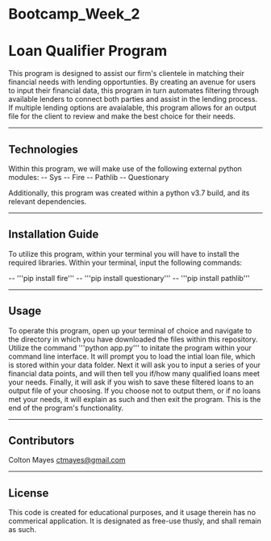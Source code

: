 # Bootcamp_Week_2

# Loan Qualifier Program

This program is designed to assist our firm's clientele in matching their financial needs with lending opportunties. By creating an avenue for users to input their financial data, this program in turn automates filtering through available lenders to connect both parties and assist in the lending process. If multiple lending options are avaialable, this program allows for an output file for the client to review and make the best choice for their needs.

---

## Technologies

Within this program, we will make use of the following external python modules:
  -- Sys
  -- Fire
  -- Pathlib
  -- Questionary
  
  Additionally, this program was created within a python v3.7 build, and its relevant dependencies.

---

## Installation Guide

To utilize this program, within your terminal you will have to install the required libraries. Within your terminal, input the following commands:

 -- '''pip install fire'''
 -- '''pip install questionary'''
 -- '''pip install pathlib'''

---

## Usage

To operate this program, open up your terminal of choice and navigate to the directory in which you have downloaded the files within this repository. Utilize the command '''python app.py''' to initate the program within your command line interface. It will prompt you to load the intial loan file, which is stored within your data folder. Next it will ask you to input a series of your financial data points, and will then tell you if/how many qualified loans meet your needs. Finally, it will ask if you wish to save these filtered loans to an output file of your choosing. If you choose not to output them, or if no loans met your needs, it will explain as such and then exit the program. This is the end of the program's functionality. 

---

## Contributors

Colton Mayes ctmayes@gmail.com

---

## License

This code is created for educational purposes, and it usage therein has no commerical application. It is designated as free-use thusly, and shall remain as such.
